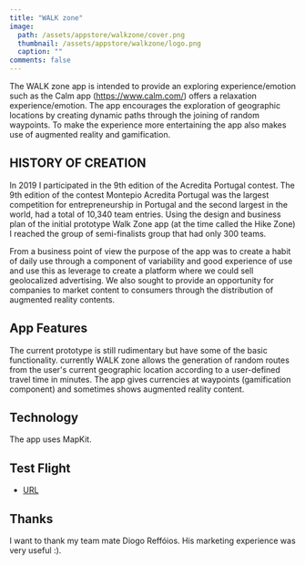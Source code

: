 ```yaml
---
title: "WALK zone"
image:
  path: /assets/appstore/walkzone/cover.png
  thumbnail: /assets/appstore/walkzone/logo.png
  caption: ""
comments: false
---
```


The WALK zone app is intended to provide an exploring experience/emotion such as the Calm app (https://www.calm.com/) offers a relaxation experience/emotion.
The app encourages the exploration of geographic locations by creating dynamic paths through the joining of random waypoints.
To make the experience more entertaining the app also makes use of augmented reality and gamification.

## HISTORY OF CREATION

In 2019 I participated in the 9th edition of the Acredita Portugal contest.
The 9th edition of the contest Montepio Acredita Portugal was the largest competition for entrepreneurship in Portugal
and the second largest in the world, had a total of 10,340 team entries.
Using the design and business plan of the initial prototype Walk Zone app (at the time called the Hike Zone) I reached the group of semi-finalists group that had only 300 teams.

From a business point of view the purpose of the app was to create a habit of daily use through a component of variability and good experience of use and use this as leverage to create a platform where we could sell geolocalized advertising.
We also sought to provide an opportunity for companies to market content to consumers through the distribution of augmented reality contents.

## App Features

The current prototype is still rudimentary but have some of the basic functionality.
currently WALK zone allows the generation of random routes from the user's current geographic location according to a user-defined travel time in minutes.
The app gives currencies at waypoints (gamification component) and sometimes shows augmented reality content.

## Technology

The app uses MapKit.

## Test Flight

* [URL](https://testflight.apple.com/join/ZqRRAWaf)

## Thanks

I want to thank my team mate Diogo Reffóios. His marketing experience was very useful :).
